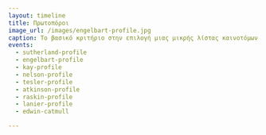 ```yaml
---
layout: timeline 
title: Πρωτοπόροι 
image_url: /images/engelbart-profile.jpg
caption: Το βασικό κριτήριο στην επιλογή μιας μικρής λίστας καινοτόμων δεν ήταν η εμπορική επιτύχια που είχαν αλλά το αποτύπωμα που άφησαν οι ιδέες τους στον κλάδο και κυρίως στους συνεχιστές τους. 
events:
  - sutherland-profile 
  - engelbart-profile 
  - kay-profile
  - nelson-profile
  - tesler-profile
  - atkinson-profile
  - raskin-profile
  - lanier-profile 
  - edwin-catmull 

---
```


